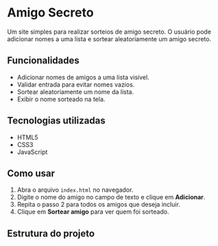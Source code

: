 # Amigo Secreto

Um site simples para realizar sorteios de amigo secreto. O usuário pode adicionar nomes a uma lista e sortear aleatoriamente um amigo secreto.

## Funcionalidades

- Adicionar nomes de amigos a uma lista visível.
- Validar entrada para evitar nomes vazios.
- Sortear aleatoriamente um nome da lista.
- Exibir o nome sorteado na tela.

## Tecnologias utilizadas

- HTML5  
- CSS3  
- JavaScript

## Como usar

1. Abra o arquivo `index.html` no navegador.  
2. Digite o nome do amigo no campo de texto e clique em **Adicionar**.  
3. Repita o passo 2 para todos os amigos que deseja incluir.  
4. Clique em **Sortear amigo** para ver quem foi sorteado.

## Estrutura do projeto

